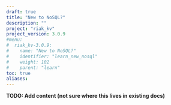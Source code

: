 ```yaml
---
draft: true
title: "New to NoSQL?"
description: ""
project: "riak_kv"
project_version: 3.0.9
#menu:
#  riak_kv-3.0.9:
#    name: "New to NoSQL?"
#    identifier: "learn_new_nosql"
#    weight: 102
#    parent: "learn"
toc: true
aliases:
---
```


**TODO: Add content (not sure where this lives in existing docs)**




